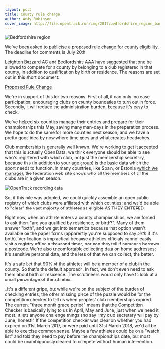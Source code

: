 ```yaml
---
layout: post
title: County rule change
author: Andy Robinson
cover_image: http://file.opentrack.run/img/2017/bedfordshire_region_banner.jpg
---
```


![Bedfordshire region](http://file.opentrack.run/img/2017/bedfordshire_region_banner.jpg)

We've been asked to publicise a proposed rule change for county eligibility.  The deadline for comments is July 20th.  

Leighton Buzzard AC and Bedfordshire AAA have suggested that one be allowed to compete for a county by belonging to a club registered in that county, in addition to qualification by birth or residence. The reasons are set out in this short document:

<a href="http://file.opentrack.run/docs/2017/rule21change.pdf">Proposed Rule Change</a>

We're in support of this for two reasons.  First of all, it can only increase participation, encouraging clubs on county boundaries to turn out in force.  Secondly, it will reduce the administration burden, because it's easy to check.   

We've helped six counties manage their entries and prepare for their championships this May, saving many man-days in the preparation process.  We hope to do the same for more counties next season, and we have a pretty good idea by now where time goes and what creates headaches.

Club membership is generally well known.  We're working to get it accepted that this is actually Open Data; we think everyone should be able to see who's registered with which club, not just the membership secretary, because this (in addition to your age group) is the basic data which the sport needs to function.  In many countries, like Spain, or Estonia ([which we manage](https://estonia.opentrack.run/)), the federation web site shows who all the members of all the clubs are in a given season.

![OpenTrack recording data](http://file.opentrack.run/img/2017/phonerecording2_banner.png)

So, if this rule was adopted, we could quickly assemble an open public registry of which clubs were afiliated with which counties; and we'd be able to "clear" the vast majority of athletes as eligible AS THEY ENTERED.  

Right now, when an athlete enters a county championships, we are forced to ask them "are you qualified by residence, or birth?".  Many of them answer "both", and we get into semantics because that option wasn't available on the paper forms (apparently you're supposed to say *birth* if it's both).  Verification is impractical because athletics officials cannot easily visit a registry office a thousand times, nor can they tell if someone borrows a postcode. We're also uncomfortable collecting data on home addresses; it's sensitive personal data, and the less of that we can collect, the better.

It's a safe bet that 90% of the athletes will be a member of a club in the county.  So that's the default approach.  In fact, we don't even need to ask them about birth or residence. The scrutineers would only have to look at a small percentage of the athletes.

_It's a different gripe, but while we're on the subject of the burden of checking entries, the other missing piece of the puzzle would be for the competition checker to tell us when peoples' club memberships expired.  The current "three month grace period" means that the Competition Checker is basically lying to us in April, May and June, just when we need it most. It lets anyone challenge things and say "my club secretary will pay by June, honest!"  If the competition checker was clear on whether you had expired on 31st March 2017, or were paid until 31st March 2018, we'd all be able to exercise common sense.  Maybe a few athletes could be on a "watch list" and told they need to pay before the championships date, but most could be unambiguously cleared to compete without human intervention.

